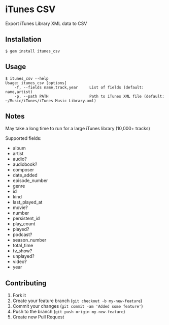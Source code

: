 # iTunes CSV

Export iTunes Library XML data to CSV

## Installation

    $ gem install itunes_csv

## Usage

    $ itunes_csv --help
    Usage: itunes_csv [options]
        -f, --fields name,track,year     List of fields (default: name,artist)
        -p, --path PATH                  Path to iTunes XML file (default: ~/Music/iTunes/iTunes Music Library.xml)

## Notes

May take a long time to run for a large iTunes library (10,000+ tracks)

Supported fields:

 * album
 * artist
 * audio?
 * audiobook?
 * composer
 * date_added
 * episode_number
 * genre
 * id
 * kind
 * last_played_at
 * movie?
 * number
 * persistent_id
 * play_count
 * played?
 * podcast?
 * season_number
 * total_time
 * tv_show?
 * unplayed?
 * video?
 * year

## Contributing

1. Fork it
2. Create your feature branch (`git checkout -b my-new-feature`)
3. Commit your changes (`git commit -am 'Added some feature'`)
4. Push to the branch (`git push origin my-new-feature`)
5. Create new Pull Request
